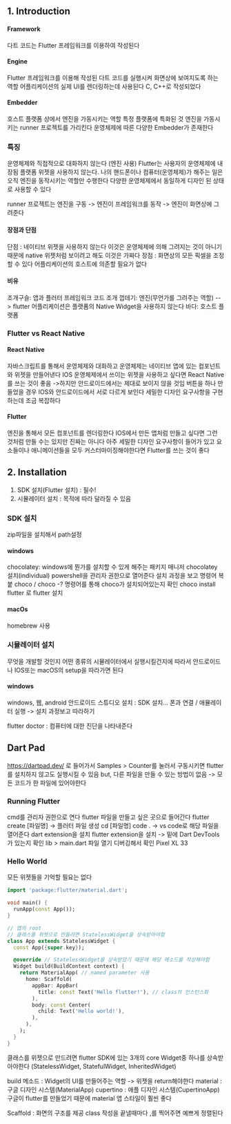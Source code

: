 ## 1. Introduction
#### Framework
다트 코드는 Flutter 프레임워크를 이용하여 작성된다
#### Engine
Flutter 프레임워크를 이용해 작성된 다트 코드를 실행시켜 화면상에 보여지도록 하는 역할
어플리케이션의 실제 UI를 렌더링하는데 사용된다
C, C++로 작성되었다

#### Embedder
호스트 플랫폼 상에서 엔진을 가동시키는 역할
특정 플랫폼에 특화된 것
엔진을 가동시키는 runner 프로젝트를 가리킨다
운영체제에 따른 다양한 Embedder가 존재한다
### 특징
운영체제와 직접적으로 대화하지 않는다 (엔진 사용)
Flutter는 사용자의 운영체제에 내장됨 플랫폼 위젯을 사용하지 않는다.
나의 핸드폰이나 컴퓨터(운영체제)가 해주는 일은 오직 엔진을 동작시키는 역할만 수행한다
다양한 운영체제에서 동일하게 디자인 된 상태로 사용할 수 있다

runner 프로젝트는 엔진을 구동 -> 엔진이 프레임워크를 동작 -> 엔진이 화면상에 그려준다
#### 장점과 단점
단점 : 네이티브 위젯을 사용하지 않는다
이것은 운영체제에 의해 그려지는 것이 아니기 때문에 native 위젯처럼 보이려고 해도 이것은 가짜다
장점 : 화면상의 모든 픽셀을 조정할 수 있다
어플리케이션의 호스트에 의존할 필요가 없다

#### 비유
조개구슬: 앱과 플러터 프레임워크 코드
조개 껍데기: 엔진(무언가를 그려주는 역할)
--> flutter 어플리케이션은 플랫폼의 Native Widget을 사용하지 않는다
바다: 호스트 플랫폼

### Flutter vs React Native
#### React Native
자바스크립트를 통해서 운영체제와 대화하고 운영체제는 네이티브 앱에 있는 컴포넌트와 위젯을 만들어낸다
IOS 운영체제에서 쓰이는 위젯을 사용하고 싶다면 React Native를 쓰는 것이 좋음
->하지만 안드로이드에서는 제대로 보이지 않을 것임
버튼을 하나 만들었을 경우 IOS와 안드로이드에서 서로 다르게 보인다
세밀한 디자인 요구사항을 구현하는데 조금 복잡하다
#### Flutter
엔진을 통해서 모든 컴포넌트를 렌더링한다
IOS에서 만든 앱처럼 만들고 싶다면 그런 것처럼 만들 수는 있지만 진짜는 아니다
아주 세밀한 디자인 요구사항이 들어가 있고 요소들이나 애니메이션들을 모두 커스터마이징해야한다면 Flutter를 쓰는 것이 좋다

## 2. Installation

1. SDK 설치(Flutter 설치) : 필수!
2. 시뮬레이터 설치 : 목적에 따라 달라질 수 있음

### SDK 설치
zip파일을 설치해서 path설정
#### windows
chocolatey: windows에 뭔가를 설치할 수 있게 해주는 패키지 매니저
chocolatey 설치(individual)
powershell을 관리자 권한으로 열어준다
설치 과정을 보고 명령어 복붙
choco / choco -? 명령어를 통해 choco가 설치되어있는지 확인
choco install flutter 로 flutter 설치
#### macOs
homebrew 사용


### 시뮬레이터 설치 
무엇을 개발할 것인지 어떤 종류의 시뮬레이터에서 실행시킬건지에 따라서 안드로이드나 IOS또는 macOS의 setup을 따라가면 된다
#### windows
windows, 웹, android
안드로이드 스튜디오 설치 : SDK 설치...
폰과 연결 / 애뮬레이터 실행
-> 설치 과정보고 따라하기

flutter doctor : 컴퓨터에 대한 진단을 나타내준다

## Dart Pad
https://dartpad.dev/ 로 들어가서 Samples > Counter를 눌러서 구동시키면
flutter를 설치하지 않고도 실행시킬 수 있음
but, 다른 파일을 만들 수 있는 방법이 없음
-> 모든 코드가 한 파일에 있어야한다

### Running Flutter
cmd를 관리자 권한으로 연다
flutter 파일을 만들고 싶은 곳으로 들어간다
flutter create [파일명] -> 플러터 파일 생성
cd [파일명]
code . -> vs code로 해당 파일을 열어준다
dart extension을 설치
flutter extension을 설치
-> 밑에 Dart DevTools가 있는지 확인 
lib > main.dart 파일 열기
디버깅해서 확인
Pixel XL 33

### Hello World
모든 위젯들을 기억할 필요는 없다

```dart
import 'package:flutter/material.dart';

void main() {
  runApp(const App());
}

// 앱의 root
// 클래스를 위젯으로 만들려면 StatelessWidget을 상속받아야함
class App extends StatelessWidget {
  const App({super.key});

  @override // StatelessWidget을 상속받았기 때문에 해당 메소드를 작성해야함
  Widget build(BuildContext context) {
    return MaterialApp( // named parameter 사용
      home: Scaffold(
        appBar: AppBar(
          title: const Text('Hello flutter!'), // class의 인스턴스화
        ),
        body: const Center(
          child: Text('Hello world!'),
        ),
      ),
    );
  }
}

```
클래스를 위젯으로 만드려면 flutter SDK에 있는 3개의 core Widget중 하나를 상속받아야한다
(StatelessWidget, StatefulWidget, InheritedWidget)

build 메소드 : Widget의 UI를 만들어주는 역할
-> 위젯을 return해야한다
material : 구글 디자인 시스템(MaterialApp)
cupertino : 애플 디자인 시스템(CupertinoApp)
구글이 flutter를 만들었기 때문에 material 앱 스타일이 훨씬 좋다

Scaffold : 화면의 구조를 제공
class 작성을 끝낼때마다 ,를 찍어주면 예쁘게 정렬된다
